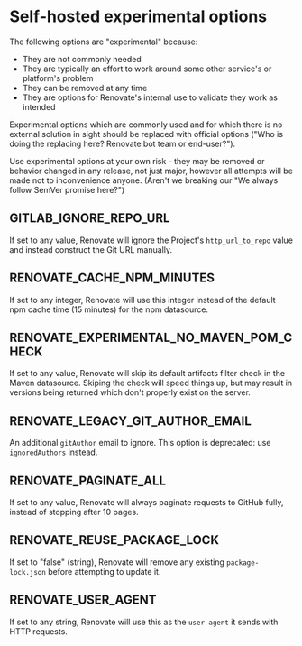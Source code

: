 # Self-hosted experimental options

The following options are "experimental" because:

- They are not commonly needed
- They are typically an effort to work around some other service's or platform's problem
- They can be removed at any time
- They are options for Renovate's internal use to validate they work as intended

Experimental options which are commonly used and for which there is no external solution in sight should be replaced with official options ("Who is doing the replacing here? Renovate bot team or end-user?").

Use experimental options at your own risk - they may be removed or behavior changed in any release, not just major, however all attempts will be made not to inconvenience anyone. (Aren't we breaking our "We always follow SemVer promise here?")

## GITLAB_IGNORE_REPO_URL

If set to any value, Renovate will ignore the Project's `http_url_to_repo` value and instead construct the Git URL manually.

## RENOVATE_CACHE_NPM_MINUTES

If set to any integer, Renovate will use this integer instead of the default npm cache time (15 minutes) for the npm datasource.

## RENOVATE_EXPERIMENTAL_NO_MAVEN_POM_CHECK

If set to any value, Renovate will skip its default artifacts filter check in the Maven datasource.
Skiping the check will speed things up, but may result in versions being returned which don't properly exist on the server.

## RENOVATE_LEGACY_GIT_AUTHOR_EMAIL

An additional `gitAuthor` email to ignore.
This option is deprecated: use `ignoredAuthors` instead.

## RENOVATE_PAGINATE_ALL

If set to any value, Renovate will always paginate requests to GitHub fully, instead of stopping after 10 pages.

## RENOVATE_REUSE_PACKAGE_LOCK

If set to "false" (string), Renovate will remove any existing `package-lock.json` before attempting to update it.

## RENOVATE_USER_AGENT

If set to any string, Renovate will use this as the `user-agent` it sends with HTTP requests.
